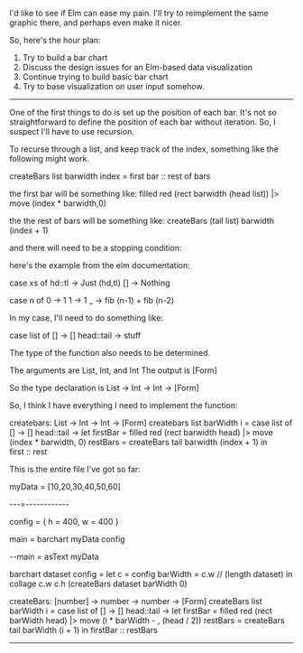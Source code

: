 I'd like to see if Elm can ease my pain. I'll try to reimplement the same graphic there, and perhaps even make it nicer. 

So, here's the hour plan:
1. Try to build a bar chart
2. Discuss the design issues for an Elm-based data visualization
3. Continue trying to build basic bar chart
4. Try to base visualization on user input somehow. 


---
One of the first things to do is set up the position of each bar. It's not so straightforward to define the position of each bar without iteration. So, I suspect I'll have to use recursion. 

To recurse through a list, and keep track of the index, something like the following might work. 

createBars list barwidth index = 
	first bar :: rest of bars

the first bar will be something like: 
filled red (rect barwidth (head list)) |> move (index * barwidth,0)

the the rest of bars will be something like: 
createBars (tail list) barwidth (index + 1)

and there will need to be a stopping condition: 

here's the example from the elm documentation: 

case xs of
  hd::tl -> Just (hd,tl)
  []     -> Nothing

case n of
  0 -> 1
  1 -> 1
  _ -> fib (n-1) + fib (n-2)

In my case, I'll need to do something like:

case list of
	[] -> []
	head::tail -> stuff


The type of the function also needs to be determined. 

The arguments are List, Int, and Int
The output is [Form]

So the type declaration is List -> Int -> Int -> [Form]

So, I think I have everything I need to implement the function: 

createbars: List -> Int -> Int -> [Form]
createbars list barWidth i = 
	case list of
		[] -> []
		head::tail -> 
			let firstBar = filled red (rect barwidth head) |> move (index * barwidth, 0)
				restBars = createBars tail barwidth (index + 1)
			in	
				first :: rest 

This is the entire file I've got so far: 

myData = [10,20,30,40,50,60]

---=------------

config = {
  h = 400, 
  w = 400
  }


main = barchart myData config

--main = asText myData

barchart dataset config = 
  let c = config
      barWidth = c.w // (length dataset)
  in collage c.w c.h (createBars dataset barWidth 0)
  
createBars: [number] -> number -> number -> [Form]
createBars list barWidth i = 
  case list of
    [] -> []
    head::tail -> 
      let firstBar = filled red (rect barWidth head) |> move (i * barWidth - , (head / 2))
          restBars = createBars tail barWidth (i + 1) 
      in firstBar :: restBars

------------------